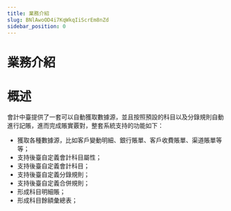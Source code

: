 ```yaml
---
title: 業務介紹
slug: BNlAwoOD4i7KqWkqIiScrEm8nZd
sidebar_position: 0
---
```



# 業務介紹

# <b>概述</b>

會計中臺提供了一套可以自動獲取數據源，並且按照預設的科目以及分錄規則自動進行記賬，進而完成賬實覈對，整套系統支持的功能如下：

- 獲取各種數據源，比如客戶變動明細、銀行賬單、客戶收費賬單、渠道賬單等等；
- 支持後臺自定義會計科目屬性；
- 支持後臺自定義會計科目；
- 支持後臺自定義分錄規則；
- 支持後臺自定義合併規則；
- 形成科目明細賬；
- 形成科目餘額彙總表；

